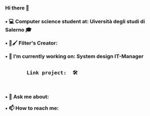<h3> Hi there 👋 <h3>



<p> • 💻 Computer science student at: Uiversità degli studi di Salerno 🎓 </p>

<p>• 📱🖌 Filter's Creator: </p>

<p> • 🔭 I’m currently working on: System design IT-Manager </p>
<pre>
<p>       Link project:  🛠 </p>
</pre>
     
     


<p> • 💬 Ask me about: </p>

<p> • 📫 How to reach me: </p>



